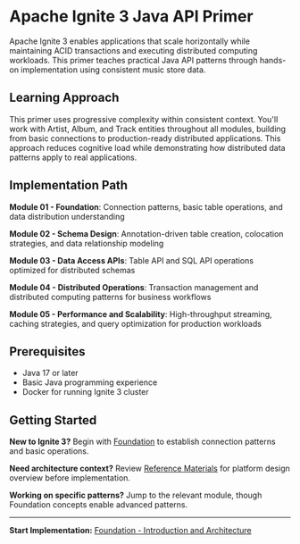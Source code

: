 # Apache Ignite 3 Java API Primer

Apache Ignite 3 enables applications that scale horizontally while maintaining ACID transactions and executing distributed computing workloads. This primer teaches practical Java API patterns through hands-on implementation using consistent music store data.

## Learning Approach

This primer uses progressive complexity within consistent context. You'll work with Artist, Album, and Track entities throughout all modules, building from basic connections to production-ready distributed applications. This approach reduces cognitive load while demonstrating how distributed data patterns apply to real applications.

## Implementation Path

**Module 01 - Foundation**: Connection patterns, basic table operations, and data distribution understanding

**Module 02 - Schema Design**: Annotation-driven table creation, colocation strategies, and data relationship modeling

**Module 03 - Data Access APIs**: Table API and SQL API operations optimized for distributed schemas

**Module 04 - Distributed Operations**: Transaction management and distributed computing patterns for business workflows

**Module 05 - Performance and Scalability**: High-throughput streaming, caching strategies, and query optimization for production workloads

## Prerequisites

- Java 17 or later
- Basic Java programming experience
- Docker for running Ignite 3 cluster

## Getting Started

**New to Ignite 3?** Begin with [Foundation](./01-foundation/) to establish connection patterns and basic operations.

**Need architecture context?** Review [Reference Materials](./00-reference/) for platform design overview before implementation.

**Working on specific patterns?** Jump to the relevant module, though Foundation concepts enable advanced patterns.

---

**Start Implementation:** [Foundation - Introduction and Architecture](./01-foundation/01-introduction-and-architecture.md)
